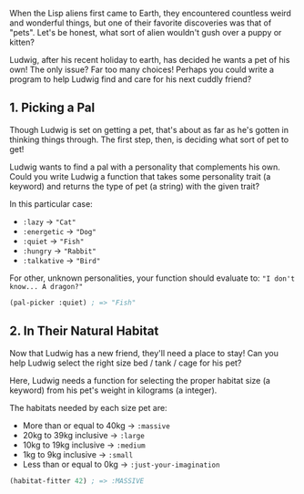 When the Lisp aliens first came to Earth, they encountered countless weird and
wonderful things, but one of their favorite discoveries was that of
"pets". Let's be honest, what sort of alien wouldn't gush over a puppy or
kitten?

Ludwig, after his recent holiday to earth, has decided he wants a pet of his
own! The only issue? Far too many choices! Perhaps you could write a program to
help Ludwig find and care for his next cuddly friend?

## 1. Picking a Pal

Though Ludwig is set on getting a pet, that's about as far as he's gotten in
thinking things through. The first step, then, is deciding what sort of pet to
get!

Ludwig wants to find a pal with a personality that complements his own. Could
you write Ludwig a function that takes some personality trait (a keyword) and
returns the type of pet (a string) with the given trait?

In this particular case:

- `:lazy` -> `"Cat"`
- `:energetic` -> `"Dog"`
- `:quiet` -> `"Fish"`
- `:hungry` -> `"Rabbit"`
- `:talkative` -> `"Bird"`

For other, unknown personalities, your function should evaluate to: `"I don't know... A dragon?"`

```lisp
(pal-picker :quiet) ; => "Fish"
```

## 2. In Their Natural Habitat

Now that Ludwig has a new friend, they'll need a place to stay! Can you help
Ludwig select the right size bed / tank / cage for his pet?

Here, Ludwig needs a function for selecting the proper habitat size (a keyword)
from his pet's weight in kilograms (a integer).

The habitats needed by each size pet are:

- More than or equal to 40kg -> `:massive`
- 20kg to 39kg inclusive -> `:large`
- 10kg to 19kg inclusive -> `:medium`
- 1kg to 9kg inclusive -> `:small`
- Less than or equal to 0kg -> `:just-your-imagination`

```lisp
(habitat-fitter 42) ; => :MASSIVE
```
